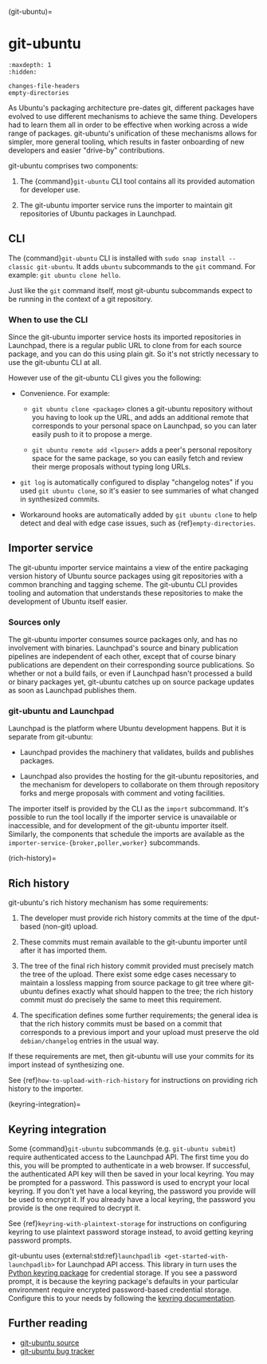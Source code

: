 (git-ubuntu)=
# git-ubuntu

```{toctree}
:maxdepth: 1
:hidden:

changes-file-headers
empty-directories
```

As Ubuntu's packaging architecture pre-dates git, different packages have
evolved to use different mechanisms to achieve the same thing. Developers had
to learn them all in order to be effective when working across a wide range of
packages. git-ubuntu's unification of these mechanisms allows for simpler, more
general tooling, which results in faster onboarding of new developers and
easier "drive-by" contributions.

git-ubuntu comprises two components:

1. The {command}`git-ubuntu` CLI tool contains all its provided automation for developer use.

1. The git-ubuntu importer service runs the importer to maintain git
repositories of Ubuntu packages in Launchpad.


## CLI

The {command}`git-ubuntu` CLI is installed with `sudo snap install --classic git-ubuntu`. It adds `ubuntu` subcommands to the `git` command. For example: `git ubuntu clone hello`.

Just like the `git` command itself, most git-ubuntu subcommands expect to be
running in the context of a git repository.


### When to use the CLI

Since the git-ubuntu importer service hosts its imported repositories in
Launchpad, there is a regular public URL to clone from for each source package,
and you can do this using plain git. So it's not strictly necessary to use the
git-ubuntu CLI at all.

However use of the git-ubuntu CLI gives you the following:

* Convenience. For example:

  * `git ubuntu clone <package>` clones a git-ubuntu repository without you
    having to look up the URL, and adds an additional remote that corresponds
    to your personal space on Launchpad, so you can later easily push to it to
    propose a merge.

  * `git ubuntu remote add <lpuser>` adds a peer's personal repository space
    for the same package, so you can easily fetch and review their merge
    proposals without typing long URLs.

* `git log` is automatically configured to display "changelog notes" if you
  used `git ubuntu clone`, so it's easier to see summaries of what changed
  in synthesized commits.

* Workaround hooks are automatically added by `git ubuntu clone` to help
  detect and deal with edge case issues, such as
  {ref}`empty-directories`.


## Importer service

The git-ubuntu importer service maintains a view of the entire packaging
version history of Ubuntu source packages using git repositories with a common
branching and tagging scheme. The git-ubuntu CLI provides tooling and
automation that understands these repositories to make the development of
Ubuntu itself easier.


### Sources only

The git-ubuntu importer consumes source packages only, and has no involvement
with binaries. Launchpad's source and binary publication pipelines are
independent of each other, except that of course binary publications are
dependent on their corresponding source publications. So whether or not a build
fails, or even if Launchpad hasn't processed a build or binary packages yet,
git-ubuntu catches up on source package updates as soon as Launchpad publishes
them.


### git-ubuntu and Launchpad

Launchpad is the platform where Ubuntu development happens. But it is separate
from git-ubuntu:

* Launchpad provides the machinery that validates, builds and publishes
  packages.

* Launchpad also provides the hosting for the git-ubuntu repositories, and the
  mechanism for developers to collaborate on them through repository forks and
  merge proposals with comment and voting facilities.

The importer itself is provided by the CLI as the `import` subcommand. It's
possible to run the tool locally if the importer service is unavailable or
inaccessible, and for development of the git-ubuntu importer itself. Similarly,
the components that schedule the imports are available as the
`importer-service-{broker,poller,worker}` subcommands.


(rich-history)=
## Rich history

git-ubuntu's rich history mechanism has some requirements:

1. The developer must provide rich history commits at the time of the dput-based (non-git) upload.

1. These commits must remain available to the git-ubuntu importer until after it has imported them.

1. The tree of the final rich history commit provided must precisely match the tree of the upload. There exist some edge cases necessary to maintain a lossless mapping from source package to git tree where git-ubuntu defines exactly what should happen to the tree; the rich history commit must do precisely the same to meet this requirement.

1. The specification defines some further requirements; the general idea is that the rich history commits must be based on a commit that corresponds to a previous import and your upload must preserve the old `debian/changelog` entries in the usual way.

If these requirements are met, then git-ubuntu will use your commits for its
import instead of synthesizing one.

See {ref}`how-to-upload-with-rich-history` for instructions on providing rich history to the
importer.


(keyring-integration)=
## Keyring integration

Some {command}`git-ubuntu` subcommands (e.g. `git-ubuntu submit`) require authenticated
access to the Launchpad API. The first time you do this, you will be prompted
to authenticate in a web browser. If successful, the authenticated API key will
then be saved in your local keyring. You may be prompted for a password. This
password is used to encrypt your local keyring. If you don't yet have a local
keyring, the password you provide will be used to encrypt it. If you already
have a local keyring, the password you provide is the one required to decrypt
it.

See {ref}`keyring-with-plaintext-storage` for instructions on configuring keyring to use
plaintext password storage instead, to avoid getting keyring password prompts.

git-ubuntu uses {external:std:ref}`launchpadlib <get-started-with-launchpadlib>` for Launchpad API access. This
library in turn uses the [Python keyring package](https://pypi.org/project/keyring/) for credential storage. If you see a password prompt, it is because the keyring package's defaults in your particular environment require encrypted password-based credential storage. Configure this to your needs by following the [keyring documentation](https://pypi.org/project/keyring/).


## Further reading

* [git-ubuntu source](https://git.launchpad.net/git-ubuntu)
* [git-ubuntu bug tracker](https://bugs.launchpad.net/git-ubuntu/)
